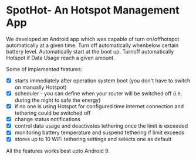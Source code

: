 # SpotHot- An Hotspot Management App
We developed an Android app which was capable of turn on/offhotspot automatically at a given time. Turn off automatically whenbelow certain battery level. Automatically start at the boot up. Turnoff automatically Hotspot if Data Usage reach a given amount.

Some of implemented features:
- [x] starts immediately after operation system boot (you don't have to switch on manually Hotspot)
- [x] scheduler - you can define when your router will be switched off (i.e. during the night to safe the energy)
- [x] if no one is using Hotspot for configured time internet connection and tethering could be switched off
- [x] change status notifications
- [x] control data usage and deactivates tethering once the limit is exceeded
- [x] monitoring battery temperature and suspend tethering if limit exceeds
- [x] stores up to 10 WiFi tethering settings and selects one as default

All the features works best upto Android 9.
